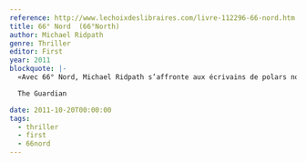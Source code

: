 ```yaml
---
reference: http://www.lechoixdeslibraires.com/livre-112296-66-nord.htm
title: 66° Nord  (66°North)
author: Michael Ridpath
genre: Thriller
editor: First
year: 2011
blockquote: |-
  «Avec 66° Nord, Michael Ridpath s’affronte aux écrivains de polars nordiques sur leur propre terrain, et c’est une vraie réussite.»

  The Guardian

date: 2011-10-20T00:00:00
tags:
  - thriller
  - first
  - 66nord
---
```

